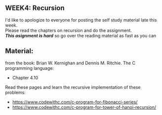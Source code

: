 ## WEEK4: Recursion
I'd like to apologize to everyone for posting the self study material late this week.  
Please read the chapters on recursion and do the assignment.  
***This asignment is hard*** so go over the reading material as fast as you can  

## Material:
from the book: Brian W. Kernighan and Dennis M. Ritchie. The C programming language:
- Chapter 4.10

Read these pages and learn the recursive implementation of these problems:  
- https://www.codewithc.com/c-program-for-fibonacci-series/
- https://www.codewithc.com/c-program-for-tower-of-hanoi-recursion/